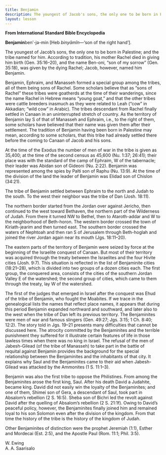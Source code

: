 ```yaml
---
title: Benjamin
description: The youngest of Jacob's sons, the only one to be born in Palestine; and the tribe named for him. The tribe of the Apostle Paul. [MAR 2013]
layout: lesson
---
```


**From International Standard Bible Encyclopedia**

**Benjamin**benʹ-jə-min [Heb *binyāmîn*—‘son of the right hand’].

The youngest of Jacob’s sons, the only one to be born in Palestine; and the tribe named for him. According to tradition, his mother Rachel died in giving him birth (Gen. 35:16–20), and the name Ben-oni, “son of my sorrow” (Gen. 35:18), was given by the dying Rachel; Jacob, however, named him Benjamin.

Benjamin, Ephraim, and Manasseh formed a special group among the tribes, all of them being sons of Rachel. Some scholars believe that as “sons of Rachel” these tribes were goatherds at the time of their wanderings, since the name Rachel in Hebrew means “young goat,” and that the other tribes were cattle breeders inasmuch as they were related to Leah (“cow” in Akkadian; “wild cow” in Arabic). The tribes descendant from Rachel finally settled in Canaan in an uninterrupted stretch of country. As the territory of Benjamin lay S of that of Manasseh and Ephraim, i.e., to the right of them, some scholars have believed that their name was given them after their settlement. The tradition of Benjamin having been born in Palestine may mean, according to some scholars, that this tribe had already settled there before the coming to Canaan of Jacob and his sons.

At the time of the Exodus the number of men of war in the tribe is given as 35,400; at the time of the second census as 45,600 (Nu. 1:37; 26:41); their place was with the standard of the camp of Ephraim, W of the tabernacle; their leader was Abidan son of Gideoni (Nu. 2:22). Benjamin was represented among the spies by Palti son of Raphu (Nu. 13:9). At the time of the division of the land the leader of Benjamin was Elidad son of Chislon (34:21).

The tribe of Benjamin settled between Ephraim to the north and Judah to the south. To the west their neighbor was the tribe of Dan (Josh. 18:11).

The northern border started from the Jordan over against Jericho, then continued to the west toward Bethaven, the northern part of the Wilderness of Judah. From there it turned NW to Bethel, then to Ataroth-addar and W to the neighborhood of Beth-horon. The western border crossed the town of Kiriath-jearim and then turned east. The southern border crossed the waters of Nephtoah and then ran S of Jerusalem through Beth-hoglah and joined the river Jordan again near its mouth (Jgs. 18:11–20).

The eastern parts of the territory of Benjamin were seized by force at the beginning of the Israelite conquest of Canaan. But most of their territory was acquired through the treaty between the Israelites and the four Hivite cities (Josh. 9:7). This situation is reflected in the list of Benjaminite cities (18:21–28), which is divided into two groups of a dozen cities each. The first group, the conquered area, consists of the cities of the southern Jordan Valley E of the watershed; the second
group of cities, which came to them through the treaty, lay W of the watershed.

The first of the judges that emerged in Israel after the conquest was Ehud of the tribe of Benjamin, who fought the Moabites. If we trace in the genealogical lists the names that reflect place names, it appears that during this period Benjamin expanded northward and southward, and later also to the west when the tribe of Dan left its previous territory. The Benjaminites were men of war and famous slingers (Gen. 49:27; Jgs. 3:15; 1 Ch. 8:40; 12:2). The story told in Jgs. 19–21
presents many difficulties that cannot be discussed here. The atrocity committed by the Benjaminites and the terrible punishment they suffered for it illustrate certain features of life in those lawless times when there was no king in Israel. The refusal of the men of Jabesh-Gilead (of the tribe of Manasseh) to take part in the battle of requital against Benjamin provides the background for the special relationship between the Benjaminites and the inhabitants of that city. It explains why Saul and the Benjaminites came to their aid when Jabesh-Gilead was attacked by the Ammonites (1 S. 11:1–3).

Benjamin was also the first tribe to oppose the Philistines. From among the Benjaminites arose the first king, Saul. After his death David a Judahite, became king. David did not easily win the loyalty of the Benjaminites; and one of them, Shimei son of Gera, a descendant of Saul, took part in Absalom’s rebellion (2 S. 16:5). Sheba son of Bichri led the revolt against David after the quelling of Absalom’s rebellion (2 S. 21:1f). Owing to David’s peaceful policy, however, the Benjaminites
finally joined him and remained loyal to his son Solomon even after the division of the kingdom. From that time the history of the tribe is the history of the kingdom of Judah.

Other Benjaminites of distinction were the prophet Jeremiah (1:1), Esther and Mordecai (Est. 2:5), and the Apostle Paul (Rom. 11:1; Phil. 3:5).

W. Ewing  
A. A. Saarisalo

